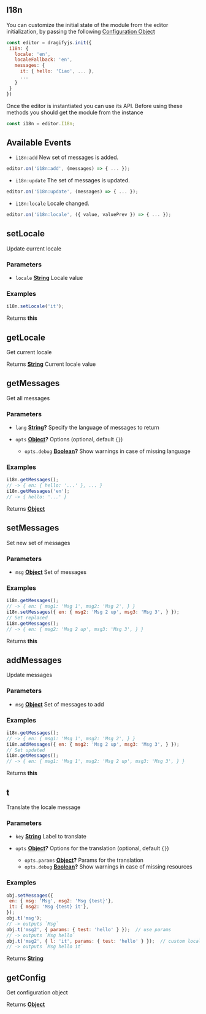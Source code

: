 <!-- Generated by documentation.js. Update this documentation by updating the source code. -->

## I18n

You can customize the initial state of the module from the editor initialization, by passing the following [Configuration Object][1]

```js
const editor = dragifyjs.init({
 i18n: {
   locale: 'en',
   localeFallback: 'en',
   messages: {
     it: { hello: 'Ciao', ... },
     ...
   }
 }
})
```

Once the editor is instantiated you can use its API. Before using these methods you should get the module from the instance

```js
const i18n = editor.I18n;
```

## Available Events
* `i18n:add` New set of messages is added.

```javascript
editor.on('i18n:add', (messages) => { ... });
```

* `i18n:update` The set of messages is updated.

```javascript
editor.on('i18n:update', (messages) => { ... });
```

* `i18n:locale` Locale changed.

```javascript
editor.on('i18n:locale', ({ value, valuePrev }) => { ... });
```

## setLocale

Update current locale

### Parameters

*   `locale` **[String][2]** Locale value

### Examples

```javascript
i18n.setLocale('it');
```

Returns **this**&#x20;

## getLocale

Get current locale

Returns **[String][2]** Current locale value

## getMessages

Get all messages

### Parameters

*   `lang` **[String][2]?** Specify the language of messages to return
*   `opts` **[Object][3]?** Options (optional, default `{}`)

    *   `opts.debug` **[Boolean][4]?** Show warnings in case of missing language

### Examples

```javascript
i18n.getMessages();
// -> { en: { hello: '...' }, ... }
i18n.getMessages('en');
// -> { hello: '...' }
```

Returns **[Object][3]**&#x20;

## setMessages

Set new set of messages

### Parameters

*   `msg` **[Object][3]** Set of messages

### Examples

```javascript
i18n.getMessages();
// -> { en: { msg1: 'Msg 1', msg2: 'Msg 2', } }
i18n.setMessages({ en: { msg2: 'Msg 2 up', msg3: 'Msg 3', } });
// Set replaced
i18n.getMessages();
// -> { en: { msg2: 'Msg 2 up', msg3: 'Msg 3', } }
```

Returns **this**&#x20;

## addMessages

Update messages

### Parameters

*   `msg` **[Object][3]** Set of messages to add

### Examples

```javascript
i18n.getMessages();
// -> { en: { msg1: 'Msg 1', msg2: 'Msg 2', } }
i18n.addMessages({ en: { msg2: 'Msg 2 up', msg3: 'Msg 3', } });
// Set updated
i18n.getMessages();
// -> { en: { msg1: 'Msg 1', msg2: 'Msg 2 up', msg3: 'Msg 3', } }
```

Returns **this**&#x20;

## t

Translate the locale message

### Parameters

*   `key` **[String][2]** Label to translate
*   `opts` **[Object][3]?** Options for the translation (optional, default `{}`)

    *   `opts.params` **[Object][3]?** Params for the translation
    *   `opts.debug` **[Boolean][4]?** Show warnings in case of missing resources

### Examples

```javascript
obj.setMessages({
 en: { msg: 'Msg', msg2: 'Msg {test}'},
 it: { msg2: 'Msg {test} it'},
});
obj.t('msg');
// -> outputs `Msg`
obj.t('msg2', { params: { test: 'hello' } });  // use params
// -> outputs `Msg hello`
obj.t('msg2', { l: 'it', params: { test: 'hello' } });  // custom local
// -> outputs `Msg hello it`
```

Returns **[String][2]**&#x20;

## getConfig

Get configuration object

Returns **[Object][3]**&#x20;

[1]: https://github.com/dragifyJS/dragifyjs/blob/master/src/i18n/config.ts

[2]: https://developer.mozilla.org/docs/Web/JavaScript/Reference/Global_Objects/String

[3]: https://developer.mozilla.org/docs/Web/JavaScript/Reference/Global_Objects/Object

[4]: https://developer.mozilla.org/docs/Web/JavaScript/Reference/Global_Objects/Boolean
